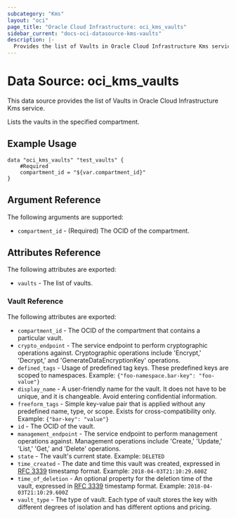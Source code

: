 ```yaml
---
subcategory: "Kms"
layout: "oci"
page_title: "Oracle Cloud Infrastructure: oci_kms_vaults"
sidebar_current: "docs-oci-datasource-kms-vaults"
description: |-
  Provides the list of Vaults in Oracle Cloud Infrastructure Kms service
---
```


# Data Source: oci_kms_vaults
This data source provides the list of Vaults in Oracle Cloud Infrastructure Kms service.

Lists the vaults in the specified compartment.


## Example Usage

```hcl
data "oci_kms_vaults" "test_vaults" {
	#Required
	compartment_id = "${var.compartment_id}"
}
```

## Argument Reference

The following arguments are supported:

* `compartment_id` - (Required) The OCID of the compartment.


## Attributes Reference

The following attributes are exported:

* `vaults` - The list of vaults.

### Vault Reference

The following attributes are exported:

* `compartment_id` - The OCID of the compartment that contains a particular vault.
* `crypto_endpoint` - The service endpoint to perform cryptographic operations against. Cryptographic operations include 'Encrypt,' 'Decrypt,' and 'GenerateDataEncryptionKey' operations. 
* `defined_tags` - Usage of predefined tag keys. These predefined keys are scoped to namespaces. Example: `{"foo-namespace.bar-key": "foo-value"}` 
* `display_name` - A user-friendly name for the vault. It does not have to be unique, and it is changeable. Avoid entering confidential information. 
* `freeform_tags` - Simple key-value pair that is applied without any predefined name, type, or scope. Exists for cross-compatibility only. Example: `{"bar-key": "value"}` 
* `id` - The OCID of the vault.
* `management_endpoint` - The service endpoint to perform management operations against. Management operations include 'Create,' 'Update,' 'List,' 'Get,' and 'Delete' operations. 
* `state` - The vault's current state.  Example: `DELETED` 
* `time_created` - The date and time this vault was created, expressed in [RFC 3339](https://tools.ietf.org/html/rfc3339) timestamp format.  Example: `2018-04-03T21:10:29.600Z` 
* `time_of_deletion` - An optional property for the deletion time of the vault, expressed in [RFC 3339](https://tools.ietf.org/html/rfc3339) timestamp format. Example: `2018-04-03T21:10:29.600Z` 
* `vault_type` - The type of vault. Each type of vault stores the key with different degrees of isolation and has different options and pricing.

